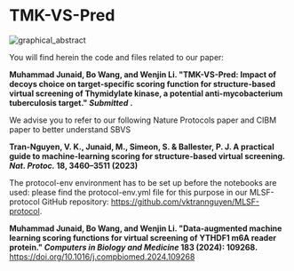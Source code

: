 # TMK-VS-Pred


![graphical_abstract](https://github.com/JuniML/SBVS-YTHDF1/assets/79932333/167a4f9d-7572-4d3e-8931-647885340f60)

You will find herein the code and files related to our paper:

**Muhammad Junaid, Bo Wang, and Wenjin Li. "TMK-VS-Pred: Impact of decoys choice on target-specific scoring function for structure-based virtual screening of Thymidylate kinase, a potential anti-mycobacterium tuberculosis target." *Submitted* .**




We advise you to refer to our following Nature Protocols paper and CIBM paper to better understand SBVS


**Tran-Nguyen, V. K., Junaid, M., Simeon, S. & Ballester, P. J. A practical guide to machine-learning scoring for structure-based virtual screening. *Nat. Protoc.* **18**, 3460–3511 (2023)**

The protocol-env environment has to be set up before the notebooks are used: please find the protocol-env.yml file for this purpose in our MLSF-protocol GitHub repository: https://github.com/vktrannguyen/MLSF-protocol.

**Muhammad Junaid, Bo Wang, and Wenjin Li. "Data-augmented machine learning scoring functions for virtual screening of YTHDF1 m6A reader protein." *Computers in Biology and Medicine* 183 (2024): 109268.**
https://doi.org/10.1016/j.compbiomed.2024.109268
